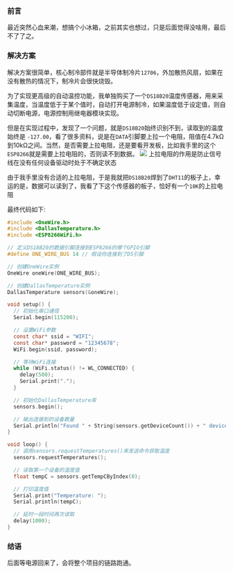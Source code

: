 ### 前言

最近突然心血来潮，想搞个小冰箱，之前其实也想过，只是后面觉得没啥用，最后不了了之。

### 解决方案

解决方案很简单，核心制冷部件就是半导体制冷片`12706`，外加散热风扇，如果在没有散热的情况下，制冷片会很快烧毁。

为了实现更高级的自动温控功能，我单独购买了一个`DS18B20`温度传感器，用来采集温度，当温度低于于某个值时，自动打开电源制冷，如果温度低于设定值，则自动切断电源，电源控制用继电器模块实现。

但是在实现过程中，发现了一个问题，就是`DS18B20`始终识别不到，读取到的温度始终是 `-127.00`，看了很多资料，说是在`DATA`引脚要上拉一个电阻，阻值在4.7kΩ到10kΩ之间。当然，是否需要上拉电阻，还是要看开发板，比如我手里的这个`ESP8266`就是需要上拉电阻的，否则读不到数据。
![](https://syske-pic-bed.oss-cn-hangzhou.aliyuncs.com/imgs/20240606082703.png)
上拉电阻的作用是防止信号线在没有任何设备驱动时处于不确定状态

由于我手里没有合适的上拉电阻，于是我就把`DS18B20`焊到了`DHT11`的板子上，幸运的是，数据可以读到了，我看了下这个传感器的板子，恰好有一个`10K`的上拉电阻

最终代码如下:

```C
#include <OneWire.h>
#include <DallasTemperature.h>
#include <ESP8266WiFi.h>

// 定义DS18B20的数据引脚连接到ESP8266的哪个GPIO引脚
#define ONE_WIRE_BUS 14 // 假设你连接到了D5引脚

// 创建OneWire实例
OneWire oneWire(ONE_WIRE_BUS);

// 创建DallasTemperature实例
DallasTemperature sensors(&oneWire);

void setup() {
  // 初始化串口通信
  Serial.begin(115200);

  // 设置WiFi参数
  const char* ssid = "WIFI";
  const char* password = "12345678";
  WiFi.begin(ssid, password);

  // 等待WiFi连接
  while (WiFi.status() != WL_CONNECTED) {
    delay(500);
    Serial.print(".");
  }

  // 初始化DallasTemperature库
  sensors.begin();

  // 输出连接到的设备数量
  Serial.println("Found " + String(sensors.getDeviceCount()) + " devices.");
}

void loop() {
  // 调用sensors.requestTemperatures()来发送命令获取温度
  sensors.requestTemperatures();

  // 读取第一个设备的温度值
  float tempC = sensors.getTempCByIndex(0);

  // 打印温度值
  Serial.print("Temperature: ");
  Serial.println(tempC);

  // 延时一段时间再次读取
  delay(1000);
}
```


### 结语

后面等电源回来了，会将整个项目的链路跑通。